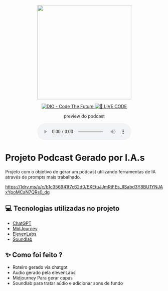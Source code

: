 <p align="center">
<img 
    src="./assets/cover.png"
    width="300"
/>
</p>

<p align="center">
<a href="https://dio.me/">
    <img 
        src="https://img.shields.io/badge/DIO-Code_The_Future-28DA77?logo=youtube" 
        alt="DIO - Code The Future">
</a>
<a href="https://dio.me/">
<img 
    src="https://img.shields.io/badge/🔴_LIVE_CODE-FF5E72" 
    alt="🔴 LIVE CODE">
</a>
</p>

<p align="center">
    preview do podcast
</p>

<div align="center">
    <audio src="output/podcast_editado.MP3" controls title="Podcast editado"></audio>
</div>

# Projeto Podcast Gerado por I.A.s

Projeto com o objetivo de gerar um podcast utilizando ferramentas de IA através de prompts mais trabalhado.

https://1drv.ms/u/c/b1c356941f7c62d0/EXEtuJJmRtFEs_IISabd3Y8BU1YNJAxYpoMCaN7QRs0_dg

## 💻 Tecnologias utilizadas no projeto

- [ChatGPT](https://chat.openai.com/) 
- [MidJourney](https://www.midjourney.com/app/)
- [ElevenLabs](https://beta.elevenlabs.io/)
- [Soundlab](https://apps.apple.com/br/app/editor-de-audio-soundlab/id1450417400)

## ✨ Como foi feito ?

- Roteiro gerado via chatgpt
- Audio gerado pela elevenLabs
- Midjourney Para gerar capas
- Soundlab para tratar aúdio e adicionar sons de fundo

